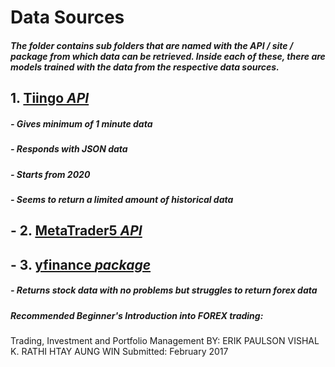 # Data Sources
##### The folder contains sub folders that are named with the API / site / package from which data can be retrieved. Inside each of these, there are models trained with the data from the respective data sources.

## 1. <u>__Tiingo *API*__</u>
#####    - Gives minimum of 1 minute data
#####    - Responds with JSON data
#####    - Starts from 2020
#####    - Seems to return a limited amount of historical data



## - 2. <u>__MetaTrader5 *API*__</u>
## - 3. <u>__yfinance *package*__</u>
#####    - Returns stock data with no problems but struggles to return forex data

##### Recommended Beginner's Introduction into FOREX trading:
Trading, Investment and Portfolio 
Management
BY:
ERIK PAULSON
VISHAL K. RATHI
HTAY AUNG WIN
Submitted: February 2017

